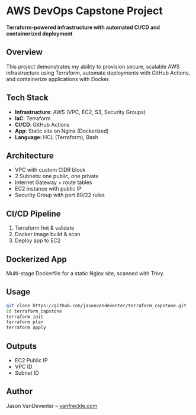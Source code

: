# AWS DevOps Capstone Project

**Terraform-powered infrastructure with automated CI/CD and containerized deployment**

## Overview

This project demonstrates my ability to provision secure, scalable AWS infrastructure using Terraform, automate deployments with GitHub Actions, and containerize applications with Docker.

## Tech Stack

- **Infrastructure**: AWS (VPC, EC2, S3, Security Groups)
- **IaC**: Terraform
- **CI/CD**: GitHub Actions
- **App**: Static site on Nginx (Dockerized)
- **Language**: HCL (Terraform), Bash

## Architecture

- VPC with custom CIDR block
- 2 Subnets: one public, one private
- Internet Gateway + route tables
- EC2 instance with public IP
- Security Group with port 80/22 rules

## CI/CD Pipeline

1. Terraform fmt & validate
2. Docker image build & scan
3. Deploy app to EC2

## Dockerized App

Multi-stage Dockerfile for a static Nginx site, scanned with Trivy.

## Usage

```bash
git clone https://github.com/jasonvandeventer/terraform_capstone.git
cd terraform_capstone
terraform init
terraform plan
terraform apply
```

## Outputs

- EC2 Public IP
- VPC ID
- Subnet ID

## Author

Jason VanDeventer – [vanfreckle.com](https://vanfreckle.com)